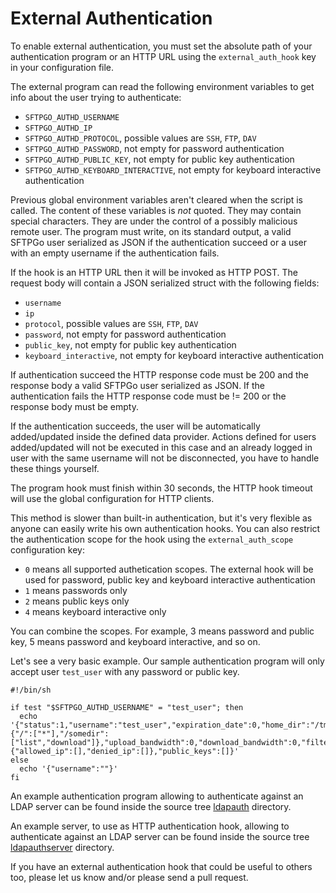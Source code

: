 # External Authentication

To enable external authentication, you must set the absolute path of your authentication program or an HTTP URL using the `external_auth_hook` key in your configuration file.

The external program can read the following environment variables to get info about the user trying to authenticate:

- `SFTPGO_AUTHD_USERNAME`
- `SFTPGO_AUTHD_IP`
- `SFTPGO_AUTHD_PROTOCOL`, possible values are `SSH`, `FTP`, `DAV`
- `SFTPGO_AUTHD_PASSWORD`, not empty for password authentication
- `SFTPGO_AUTHD_PUBLIC_KEY`, not empty for public key authentication
- `SFTPGO_AUTHD_KEYBOARD_INTERACTIVE`, not empty for keyboard interactive authentication

Previous global environment variables aren't cleared when the script is called. The content of these variables is _not_ quoted. They may contain special characters. They are under the control of a possibly malicious remote user.
The program must write, on its standard output, a valid SFTPGo user serialized as JSON if the authentication succeed or a user with an empty username if the authentication fails.

If the hook is an HTTP URL then it will be invoked as HTTP POST. The request body will contain a JSON serialized struct with the following fields:

- `username`
- `ip`
- `protocol`, possible values are `SSH`, `FTP`, `DAV`
- `password`, not empty for password authentication
- `public_key`, not empty for public key authentication
- `keyboard_interactive`, not empty for keyboard interactive authentication

If authentication succeed the HTTP response code must be 200 and the response body a valid SFTPGo user serialized as JSON. If the authentication fails the HTTP response code must be != 200 or the response body must be empty.

If the authentication succeeds, the user will be automatically added/updated inside the defined data provider. Actions defined for users added/updated will not be executed in this case and an already logged in user with the same username will not be disconnected, you have to handle these things yourself.

The program hook must finish within 30 seconds, the HTTP hook timeout will use the global configuration for HTTP clients.

This method is slower than built-in authentication, but it's very flexible as anyone can easily write his own authentication hooks.
You can also restrict the authentication scope for the hook using the `external_auth_scope` configuration key:

- `0` means all supported authetication scopes. The external hook will be used for password, public key and keyboard interactive authentication
- `1` means passwords only
- `2` means public keys only
- `4` means keyboard interactive only

You can combine the scopes. For example, 3 means password and public key, 5 means password and keyboard interactive, and so on.

Let's see a very basic example. Our sample authentication program will only accept user `test_user` with any password or public key.

```shell
#!/bin/sh

if test "$SFTPGO_AUTHD_USERNAME" = "test_user"; then
  echo '{"status":1,"username":"test_user","expiration_date":0,"home_dir":"/tmp/test_user","uid":0,"gid":0,"max_sessions":0,"quota_size":0,"quota_files":100000,"permissions":{"/":["*"],"/somedir":["list","download"]},"upload_bandwidth":0,"download_bandwidth":0,"filters":{"allowed_ip":[],"denied_ip":[]},"public_keys":[]}'
else
  echo '{"username":""}'
fi
```

An example authentication program allowing to authenticate against an LDAP server can be found inside the source tree [ldapauth](../examples/ldapauth) directory.

An example server, to use as HTTP authentication hook, allowing to authenticate against an LDAP server can be found inside the source tree [ldapauthserver](../examples/ldapauthserver) directory.

If you have an external authentication hook that could be useful to others too, please let us know and/or please send a pull request.

